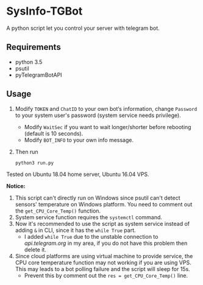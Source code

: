 # SysInfo-TGBot

A python script let you control your server with telegram bot.

## Requirements

- python 3.5
- psutil
- pyTelegramBotAPI

## Usage

1. Modify `TOKEN` and `ChatID` to your own bot‘s information, change `Password` to your system user's password (system service needs privilege).

   - Modify `WaitSec` if you want to wait longer/shorter before rebooting (default is 10 seconds).
   - Modify `BOT_INFO` to your own info message.

2. Then run

   ```shell
   python3 run.py
   ```

Tested on Ubuntu 18.04 home server, Ubuntu 16.04 VPS.

**Notice:**

1. This script can't directly run on Windows since psutil can't detect sensors' temperature on Windows platform. You need to comment out the `get_CPU_Core_Temp()` function.
2. System service function requires the `systemctl` command.
3. Now it's recommended to use the script as system service instead of adding `&` in CLI, since it has the `while True` part.
   - I added `while True` due to the unstable connection to *api.telegram.org* in my area, if you do not have this problem then delete it.
4. Since cloud platforms are using virtual machine to provide service, the CPU core temperature function may not working if you are using VPS. This may leads to a bot polling failure and the script will sleep for 15s.
   - Prevent this by comment out the `res = get_CPU_Core_Temp()` line.